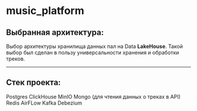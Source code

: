 # music_platform

## Выбранная архитектура:
Выбор архитектуры хранилища данных пал на Data **LakeHouse**. 
Такой выбор был сделан в пользу универсальности хранения и обработки треков.
____________________________
## Стек проекта:
Postgres
ClickHouse
MinIO
Mongo (для чтения данных о треках в API)
Redis
AirFLow
Kafka
Debezium